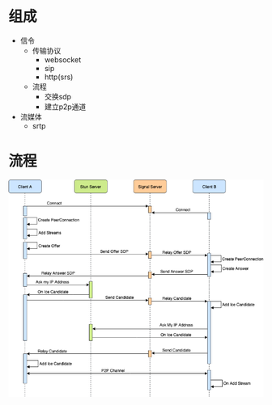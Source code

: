# 组成
- 信令
  - 传输协议
    - websocket
    - sip
    - http(srs)
  - 流程
    - 交换sdp
    - 建立p2p通道
- 流媒体
  - srtp

# 流程
![流程](./image/rtcFlow.png)
